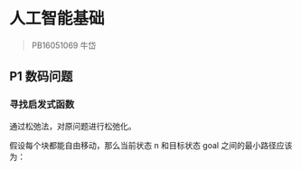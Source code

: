 # 人工智能基础

> PB16051069 牛岱

## P1 数码问题

### 寻找启发式函数

通过松弛法，对原问题进行松弛化。

假设每个块都能自由移动，那么当前状态 n 和目标状态 goal 之间的最小路径应该为：



